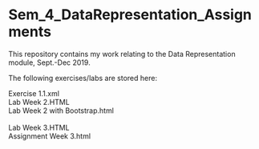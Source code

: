 # Sem_4_DataRepresentation_Assignments

This repository contains my work relating to the Data Representation module, Sept.-Dec 2019. 

The following exercises/labs are stored here:

Exercise 1.1.xml	<br/>
Lab Week 2.HTML	  <br/>
Lab Week 2 with Bootstrap.html  <br/>	
Lab Week 3.HTML    <br/>
Assignment Week 3.html	<br/>

